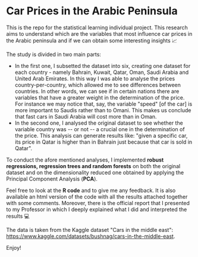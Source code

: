# Car Prices in the Arabic Peninsula
This is the repo for the statistical learning individual project. This research aims to understand which are the variables that most influence car prices in the Arabic peninsula and if we can obtain some interesting insights 📈

The study is divided in two main parts: 
- In the first one, I subsetted the dataset into six, creating one dataset for each country - namely Bahrain, Kuwait, Qatar, Oman, Saudi Arabia and United Arab Emirates. In this way I was able to analyse the prices country-per-country, which allowed me to see differences between countries. In other words, we can see if in certain nations there are variables that have a greater weight in the determination of the price. For instance we may notice that, say, the variable "speed" \[of the car\] is more important to Saudis rather than to Omani. This makes us conclude that fast cars in Saudi Arabia will cost more than in Oman. 
- In the second one, I analysed the original dataset to see whether the variable country was -- or not -- a crucial one in the determination of the price. This analysis can generate results like: "given a specific car, its price in Qatar is higher than in Bahrain just because that car is sold in Qatar".

To conduct the afore mentioned analyses, I implemented **robust regressions, regression trees and random forests** on both the original dataset and on the dimensionality reduced one obtained by applying the Principal Component Analysis (**PCA**).

Feel free to look at the **R code** and to give me any feedback. It is also available an html version of the code with all the results attached together with some comments. Moreover, there is the official report that I presented to my Professor in which I deeply explained what I did and interpreted the results 💻

The data is taken from the Kaggle dataset "Cars in the middle east": https://www.kaggle.com/datasets/bushnag/cars-in-the-middle-east.

Enjoy!
